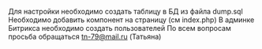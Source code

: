 Для настройки необходимо создать таблицу в БД из файла dump.sql
Необходимо добавить компонент на страницу (см index.php)
В админке Битрикса необходимо создать пользователей
По всем вопросам просьба обращаться tn-79@mail.ru (Татьяна)